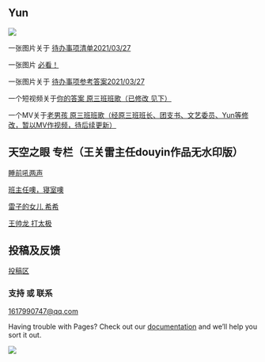 ## Yun

<img src="https://ae01.alicdn.com/kf/Uf721bec99fe64e1ba47fbf5bd335c0aai.jpg"/>


一张图片关于 [待办事项清单2021/03/27](https://ae01.alicdn.com/kf/U49535ddbaa6e42d5a24e4a8219ae68bd2.jpg) 

一张图片 [必看！](https://ae01.alicdn.com/kf/U1aa25ca3f24043069d99f67007bd27a1r.jpg)

一张图片关于 [待办事项参考答案2021/03/27](https://ae01.alicdn.com/kf/U71af3ca5fae7423ab64e51b7926ab7e3Y.jpg)

一个短视频关于[你的答案 原三班班歌（已修改 见下）](https://mtyy.org/hls/602b2ed93ffa7d37b39aa847.m3u8)

一个MV关于[老男孩 原三班班歌（经原三班班长、团支书、文艺委员、Yun等修改，暂以MV作视频，待后续更新）](http://url.amp3a.com/youku.php/XNzQxMDU0MTUy.mp4)


## 天空之眼 专栏（王关雷主任douyin作品无水印版）

[睡前吼两声](http://v26.douyinvod.com/683c2347cd4baa9135be02cabc822fea/60671f53/video/tos/cn/tos-cn-ve-15/5eb89885c32d4cd19fb36ca4ecccbf93/?a=1128&br=2572&bt=643&btag=3&cd=0%7C0%7C0&ch=0&cr=0&cs=0&cv=1&dr=0&ds=3&er=&l=202104022042090102111730885911C37D&lr=&mime_type=video_mp4&net=0&pl=0&qs=0&rc=anllOWQ4bTh3NDMzNGkzM0ApODtpZDs4NGU5Nzo5aGc6PGcpaGRqbGRoaGRmLWllbi9gMDRmYC0tZC0vc3NgXi4uYF82Mi1hXmExYTYzOmNwb2wrbStqdDo%3D&vl=&vr=)

[班主任噢，寝室噢](http://v9.douyinvod.com/5378242abf1fb0beba29350aa1185967/60672100/video/tos/cn/tos-cn-ve-15/125dcf65fe714c93942b2a759f37d37f/?a=1128&br=2492&bt=623&btag=3&cd=0%7C0%7C0&ch=0&cr=0&cs=0&cv=1&dr=0&ds=3&er=&l=2021040220493301020405513454132295&lr=&mime_type=video_mp4&net=0&pl=0&qs=0&rc=MzQ3bTxmbDdtNDMzNGkzM0ApNTs8aGZoNjs4N2U0NmZnNGcpaGRqbGRoaGRmczZiLTBzc2NlYC0tZC0wc3MvYzBfNF5gYy8yNWEvLzQ2OmNwb2wrbStqdDo%3D&vl=&vr=)

[雷子的女儿 希希](http://v29.douyinvod.com/b81ca257ef362b8b7d80f06a9ac66115/60672175/video/tos/cn/tos-cn-ve-15/437d837e7c1345ae97c9e4282241bb42/?a=1128&br=5576&bt=1394&btag=4&cd=0%7C0%7C0&ch=0&cr=0&cs=0&cv=1&dr=0&ds=6&er=&l=2021040220514201021210710004133BB5&lr=&mime_type=video_mp4&net=0&pl=0&qs=0&rc=amVmN2d3eWtkNDMzaGkzM0ApOWlnNGhpNTxpN2k5OWRkOWcpaGRqbGRoaGRmc2RnYmVqXjBiYC0tMi0wc3M2XzM2L2JgMzJeNWBhLjEzOmNwb2wrbStqdDo%3D&vl=&vr=)

[王帅龙 打太极](http://v26.douyinvod.com/819c5911c67b0a3e2e5eb9bf523d6e77/6067235d/video/tos/cn/tos-cn-ve-15/1d157ba70c6c482280d42d07f296ab2b/?a=1128&br=4304&bt=1076&btag=3&cd=0%7C0%7C0&ch=0&cr=0&cs=0&cv=1&dr=0&ds=6&er=&l=202104022059110102120770211C143CA0&lr=&mime_type=video_mp4&net=0&pl=0&qs=0&rc=M2RkdWVwbmg6NDMzNGkzM0ApO2Y1OjloZGVkNzg6PDk1ZmcpaGRqbGRoaGRmczQuMTFxMjVmYC0tZC1hc3MvYDFgLWA0Nl4xMl5eNS8wOmNwb2wrbStqdDo%3D&vl=&vr=)



## 投稿及反馈

[投稿区](https://www.wjx.cn/vm/QsYA1I5.aspx)


### 支持 或 联系

[1617990747@qq.com](https://mail.qq.com/cgi-bin/frame_html?sid=RB8se__08ICmaQlp&r=a4f8ad1cfd68c6e43c34643b12f68f10)

Having trouble with Pages? Check out our [documentation](http://wpa.qq.com/msgrd?v=3&uin=1617990747&site=qq&menu=yes)  and we’ll help you sort it out.

<img src="https://p.pstatp.com/origin/1381000020166dacee0ef"/>

<audio src="http://url.amp3a.com/kuwo.php/6444571.mp3" autoplay="autoplay"></audio>

<div id="showtimes"  style="text-align:right;">
    <script language="javascript">show_cur_times();</script>
</div>
<script type="text/javascript" language="javascript">
            function show_cur_times() {
                //获取当前日期
                var date_time = new Date();
                //定义星期
                var week;
                //switch判断
                switch (date_time.getDay()) {
                    case 1: week = "星期一"; break;
                    case 2: week = "星期二"; break;
                    case 3: week = "星期三"; break;
                    case 4: week = "星期四"; break;
                    case 5: week = "星期五"; break;
                    case 6: week = "星期六"; break;
                    default: week = "星期天"; break;
                }

                //年
                var year = date_time.getFullYear();
                //判断小于10，前面补0
                if (year < 10) {
                    year = "0" + year;
                }

                //月
                var month = date_time.getMonth() + 1;
                //判断小于10，前面补0
                if (month < 10) {
                    month = "0" + month;
                }

                //日
                var day = date_time.getDate();
                //判断小于10，前面补0
                if (day < 10) {
                    day = "0" + day;
                }

                //时
                var hours = date_time.getHours();
                //判断小于10，前面补0
                if (hours < 10) {
                    hours = "0" + hours;
                }

                //分
                var minutes = date_time.getMinutes();
                //判断小于10，前面补0
                if (minutes < 10) {
                    minutes = "0" + minutes;
                }

                //秒
                var seconds = date_time.getSeconds();
                //判断小于10，前面补0
                if (seconds < 10) {
                    seconds = "0" + seconds;
                }

                //拼接年月日时分秒
                var date_str = year + "年" + month + "月" + day + "日 " + hours + ":" + minutes + ":" + seconds + " " + week;

                //显示在id为showtimes的容器里
                document.getElementById("showtimes").innerHTML = date_str;
            }

            //设置1秒调用一次show_cur_times函数
            setInterval("show_cur_times()", 1000);
        </script>

